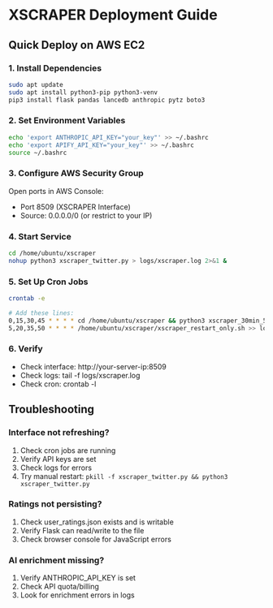 # XSCRAPER Deployment Guide

## Quick Deploy on AWS EC2

### 1. Install Dependencies
```bash
sudo apt update
sudo apt install python3-pip python3-venv
pip3 install flask pandas lancedb anthropic pytz boto3
```

### 2. Set Environment Variables
```bash
echo 'export ANTHROPIC_API_KEY="your_key"' >> ~/.bashrc
echo 'export APIFY_API_KEY="your_key"' >> ~/.bashrc
source ~/.bashrc
```

### 3. Configure AWS Security Group
Open ports in AWS Console:
- Port 8509 (XSCRAPER Interface)
- Source: 0.0.0.0/0 (or restrict to your IP)

### 4. Start Service
```bash
cd /home/ubuntu/xscraper
nohup python3 xscraper_twitter.py > logs/xscraper.log 2>&1 &
```

### 5. Set Up Cron Jobs
```bash
crontab -e

# Add these lines:
0,15,30,45 * * * * cd /home/ubuntu/xscraper && python3 xscraper_30min_50tweets.py >> logs/fetch.log 2>&1
5,20,35,50 * * * * /home/ubuntu/xscraper/xscraper_restart_only.sh >> logs/restart.log 2>&1
```

### 6. Verify
- Check interface: http://your-server-ip:8509
- Check logs: tail -f logs/xscraper.log
- Check cron: crontab -l

## Troubleshooting

### Interface not refreshing?
1. Check cron jobs are running
2. Verify API keys are set
3. Check logs for errors
4. Try manual restart: `pkill -f xscraper_twitter.py && python3 xscraper_twitter.py`

### Ratings not persisting?
1. Check user_ratings.json exists and is writable
2. Verify Flask can read/write to the file
3. Check browser console for JavaScript errors

### AI enrichment missing?
1. Verify ANTHROPIC_API_KEY is set
2. Check API quota/billing
3. Look for enrichment errors in logs
